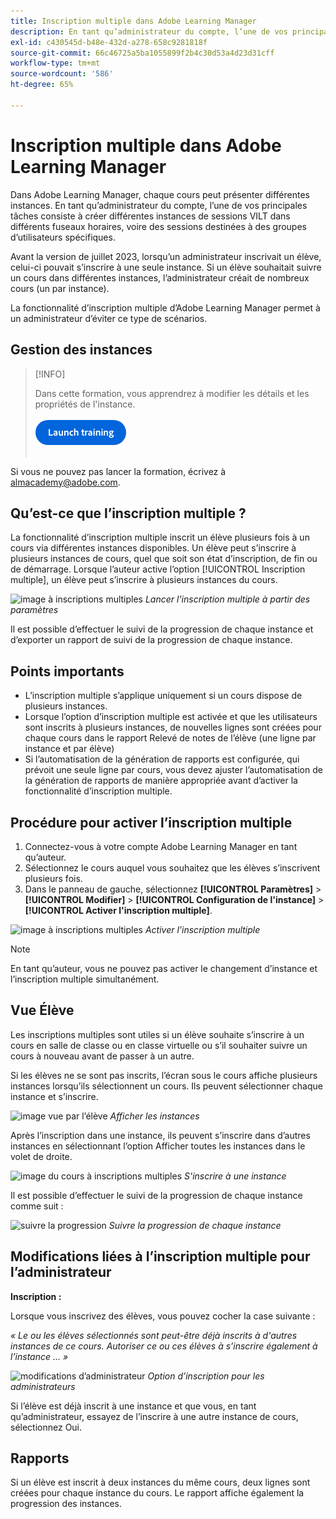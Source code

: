 ```yaml
---
title: Inscription multiple dans Adobe Learning Manager
description: En tant qu’administrateur du compte, l’une de vos principales tâches consiste à créer différentes instances de sessions VILT dans différents fuseaux horaires, voire des sessions destinées à des groupes d’utilisateurs spécifiques.
exl-id: c430545d-b48e-432d-a278-658c9281818f
source-git-commit: 66c46725a5ba1055899f2b4c30d53a4d23d31cff
workflow-type: tm+mt
source-wordcount: '586'
ht-degree: 65%

---
```


# Inscription multiple dans Adobe Learning Manager

Dans Adobe Learning Manager, chaque cours peut présenter différentes instances. En tant qu’administrateur du compte, l’une de vos principales tâches consiste à créer différentes instances de sessions VILT dans différents fuseaux horaires, voire des sessions destinées à des groupes d’utilisateurs spécifiques.

Avant la version de juillet 2023, lorsqu’un administrateur inscrivait un élève, celui-ci pouvait s’inscrire à une seule instance. Si un élève souhaitait suivre un cours dans différentes instances, l’administrateur créait de nombreux cours (un par instance).

La fonctionnalité d’inscription multiple d’Adobe Learning Manager permet à un administrateur d’éviter ce type de scénarios.

## Gestion des instances

>[!INFO]
>
>Dans cette formation, vous apprendrez à modifier les détails et les propriétés de l&#39;instance.<br><br>[![bouton](assets/launch-training-button.png)](https://content.adobelearningmanageracademy.com/app/learner?accountId=98632#/course/8318912)</br></br>

Si vous ne pouvez pas lancer la formation, écrivez à <almacademy@adobe.com>.

## Qu’est-ce que l’inscription multiple ?

La fonctionnalité d’inscription multiple inscrit un élève plusieurs fois à un cours via différentes instances disponibles.  Un élève peut s’inscrire à plusieurs instances de cours, quel que soit son état d’inscription, de fin ou de démarrage. Lorsque l’auteur active l’option [!UICONTROL Inscription multiple], un élève peut s’inscrire à plusieurs instances du cours.

![image à inscriptions multiples](assets/multi-enrollment-author.png)
*Lancer l&#39;inscription multiple à partir des paramètres*

Il est possible d’effectuer le suivi de la progression de chaque instance et d’exporter un rapport de suivi de la progression de chaque instance.

## Points importants

* L’inscription multiple s’applique uniquement si un cours dispose de plusieurs instances.
* Lorsque l’option d’inscription multiple est activée et que les utilisateurs sont inscrits à plusieurs instances, de nouvelles lignes sont créées pour chaque cours dans le rapport Relevé de notes de l’élève (une ligne par instance et par élève)
* Si l’automatisation de la génération de rapports est configurée, qui prévoit une seule ligne par cours, vous devez ajuster l’automatisation de la génération de rapports de manière appropriée avant d’activer la fonctionnalité d’inscription multiple.

## Procédure pour activer l’inscription multiple

1. Connectez-vous à votre compte Adobe Learning Manager en tant qu’auteur.
1. Sélectionnez le cours auquel vous souhaitez que les élèves s’inscrivent plusieurs fois.
1. Dans le panneau de gauche, sélectionnez **[!UICONTROL Paramètres]** > **[!UICONTROL Modifier]** > **[!UICONTROL Configuration de l&#39;instance]** > **[!UICONTROL Activer l&#39;inscription multiple]**.

![image à inscriptions multiples](assets/multi-enrollment-author.png)
*Activer l&#39;inscription multiple*

>[!NOTE]
>
>En tant qu’auteur, vous ne pouvez pas activer le changement d’instance et l’inscription multiple simultanément.

## Vue Élève

Les inscriptions multiples sont utiles si un élève souhaite s’inscrire à un cours en salle de classe ou en classe virtuelle ou s’il souhaiter suivre un cours à nouveau avant de passer à un autre.

Si les élèves ne se sont pas inscrits, l’écran sous le cours affiche plusieurs instances lorsqu’ils sélectionnent un cours. Ils peuvent sélectionner chaque instance et s’inscrire.

![image vue par l’élève](assets/learner-view.png)
*Afficher les instances*

Après l’inscription dans une instance, ils peuvent s’inscrire dans d’autres instances en sélectionnant l’option Afficher toutes les instances dans le volet de droite.

![image du cours à inscriptions multiples](assets/enroll-instance.png)
*S&#39;inscrire à une instance*

Il est possible d’effectuer le suivi de la progression de chaque instance comme suit :

![suivre la progression](assets/check-progress.png)
*Suivre la progression de chaque instance*

## Modifications liées à l’inscription multiple pour l’administrateur

**Inscription :**

Lorsque vous inscrivez des élèves, vous pouvez cocher la case suivante :

*« Le ou les élèves sélectionnés sont peut-être déjà inscrits à d&#39;autres instances de ce cours. Autoriser ce ou ces élèves à s’inscrire également à l’instance ... »*

![modifications d’administrateur](assets/admin-changes.png)
*Option d’inscription pour les administrateurs*

Si l’élève est déjà inscrit à une instance et que vous, en tant qu’administrateur, essayez de l’inscrire à une autre instance de cours, sélectionnez Oui.

## Rapports

Si un élève est inscrit à deux instances du même cours, deux lignes sont créées pour chaque instance du cours. Le rapport affiche également la progression des instances.
